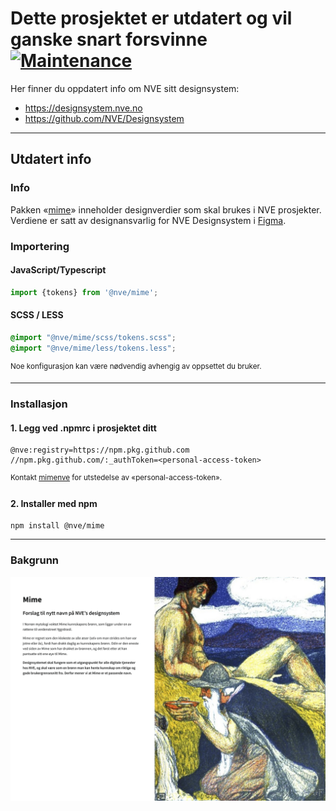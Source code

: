 # Dette prosjektet er utdatert og vil ganske snart forsvinne [![Maintenance](https://img.shields.io/badge/Maintained%3F-no-red.svg)](https://bitbucket.org/lbesson/ansi-colors)
Her finner du oppdatert info om NVE sitt designsystem:
- https://designsystem.nve.no
- https://github.com/NVE/Designsystem

---

## Utdatert info

### Info

Pakken «[mime](https://github.com/NVE/mime/packages/1591505)» inneholder designverdier som skal brukes i NVE prosjekter. Verdiene er satt av designansvarlig for NVE Designsystem i [Figma](figma.com).

### Importering

#### JavaScript/Typescript

```js
import {tokens} from '@nve/mime';
```

#### SCSS / LESS
```scss
@import "@nve/mime/scss/tokens.scss";
@import "@nve/mime/less/tokens.less";
```

<sup>Noe konfigurasjon kan være nødvendig avhengig av oppsettet du bruker.</sup>

---

### Installasjon

#### 1. Legg ved .npmrc i prosjektet ditt

```npmrc
@nve:registry=https://npm.pkg.github.com
//npm.pkg.github.com/:_authToken=<personal-access-token>
```
<sup>Kontakt [mimenve](https://github.com/mimenve) for utstedelse av «personal-access-token».</sup>

#### 2. Installer med npm

```shell
npm install @nve/mime
```

---

### Bakgrunn

![alt text](https://github.com/nve/mime/blob/main/img/mime.png?raw=true)
